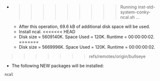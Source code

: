* >>>>>>>>> Running inst-std-system-conky-ncal.sh ...
  * After this operation, 69.6 kB of additional disk space will be used.
  * Install ncal.
<<<<<<< HEAD
  * Disk size = 5609140K. Space Used = 120K. Runtime = 00:00:00:02.
=======
  * Disk size = 5669996K. Space Used = 120K. Runtime = 00:00:00:02.
>>>>>>> refs/remotes/origin/bullseye
  * The following NEW packages will be installed:
  ```bash
ncal
  ```
